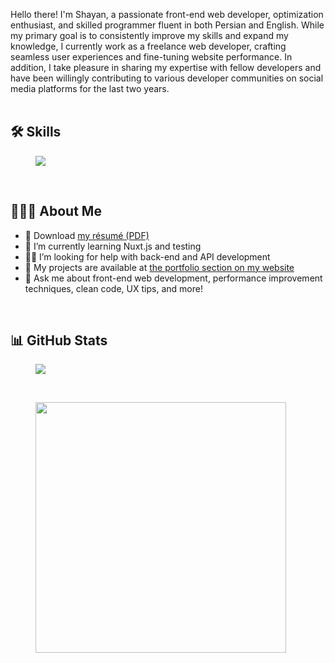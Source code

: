 Hello there! I'm Shayan, a passionate front-end web developer, optimization enthusiast, and skilled programmer fluent in both Persian and English. While my primary goal is to consistently improve my skills and expand my knowledge, I currently work as a freelance web developer, crafting seamless user experiences and fine-tuning website performance. In addition, I take pleasure in sharing my expertise with fellow developers and have been willingly contributing to various developer communities on social media platforms for the last two years.
<br /><br />

## 🛠️ Skills
<figure>
  <img src="https://skillicons.dev/icons?i=md,vscode,git,github,netlify,vite,html,svg,css,sass,tailwind,js,ts,astro,vue,pinia,nuxtjs" />
</figure>
<br />

## 👨🏻‍💻 About Me
<ul>
  <li>📄 Download <a download href="./resume.pdf">my résumé (PDF)</a></li>
  <li>🌱 I’m currently learning Nuxt.js and testing</li>
  <li>🤝🏼 I’m looking for help with back-end and API development</li>
  <li>📁 My projects are available at <a href="https://shayan-zamani.me/#portfolio">the portfolio section on my website</a></li>
  <li>💬 Ask me about front-end web development, performance improvement techniques, clean code, UX tips, and more!</li>
</ul>
<br />

## 📊 GitHub Stats
<span>
  <figure>
    <img src="https://github-readme-streak-stats.herokuapp.com/?user=ShayanTheNerd&theme=dark&card_width=430" />
  </figure>
</span>
&nbsp;
<span>
  <figure>
    <img width="401" align="top" src="https://github-readme-stats.vercel.app/api?username=ShayanTheNerd&theme=dark&include_all_commits=true&count_private=true&rank_icon=github" />
  </figure>
</span>
